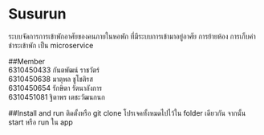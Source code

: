 # Susurun
ระบบจัดการการเข้าพักอาศัยของคนภายในหอพัก ที่มีระบบการเข้ามาอยู่อาศัย การย้ายห้อง การเก็บค่าชำระเข้าพัก เป็น microservice

##Member  <br />
  6310450433 กันตพัฒน์ ราชวัตร์ <br />
  6310450638 มาตุพล ชูโชติรส <br />
  6310450654 รักษิตา รัตนาลังการ <br />
  6310451081 ฐิตาพร เตชะวัฒนกนก <br />

##Install and run 
ติดตั้งหรือ git clone โปรเจคทั้งหมดไปไว้ใน folder เดียวกัน
จากนั้น start หรือ run ใน app
